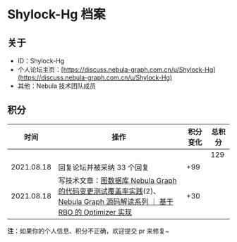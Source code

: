 # Shylock-Hg 档案

## 关于

- ID：Shylock-Hg 
- 个人论坛主页：[https://discuss.nebula-graph.com.cn/u/Shylock-Hg](https://discuss.nebula-graph.com.cn/u/Shylock-Hg)
- 其他：Nebula 技术团队成员

## 积分

| 时间 | 操作 | 积分变化 | 总积分  |
| --- | --- | --- | --- |
|  |  |  | 129 |
| 2021.08.18 | 回复论坛并被采纳 33 个回复 | +99 |  |
| 2021.08.18 | 写技术文章：[图数据库 Nebula Graph 的代码变更测试覆盖率实践](https://discuss.nebula-graph.com.cn/t/topic/682)(2)、[Nebula Graph 源码解读系列 ｜ 基于 RBO 的 Optimizer 实现](https://discuss.nebula-graph.com.cn/t/topic/5201)​ | +30 |  |

**注**：如果你的个人信息、积分不正确，欢迎提交 pr 来修复~